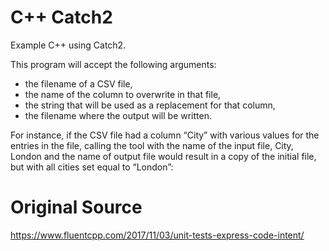 # C++ Catch2
Example C++ using Catch2.

This program will accept the following arguments:

* the filename of a CSV file,
* the name of the column to overwrite in that file,
* the string that will be used as a replacement for that column,
* the filename where the output will be written.

For instance, if the CSV file had a column “City” with various values for the entries in the file, calling the tool with the name of the input file, City, London and the name of output file would result in a copy of the initial file, but with all cities set equal to “London”:

# Original Source
https://www.fluentcpp.com/2017/11/03/unit-tests-express-code-intent/
